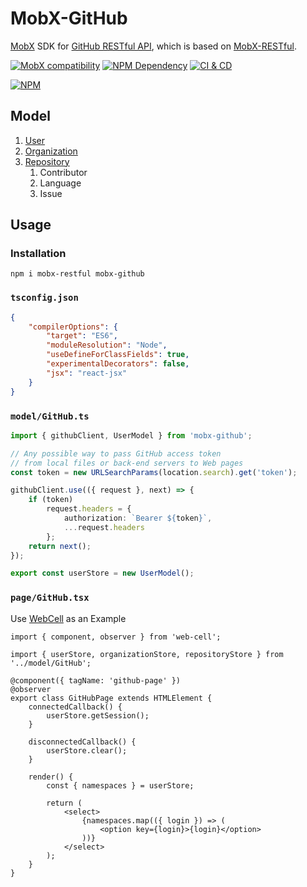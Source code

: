 # MobX-GitHub

[MobX][1] SDK for [GitHub RESTful API][2], which is based on [MobX-RESTful][3].

[![MobX compatibility](https://img.shields.io/badge/Compatible-1?logo=mobx&label=MobX%206%2F7)][4]
[![NPM Dependency](https://img.shields.io/librariesio/release/npm/mobx-github)][5]
[![CI & CD](https://github.com/idea2app/MobX-GitHub/actions/workflows/main.yml/badge.svg)][6]

[![NPM](https://nodei.co/npm/mobx-github.png?downloads=true&downloadRank=true&stars=true)][7]

## Model

1. [User](source/User.ts)
2. [Organization](source/Organization.ts)
3. [Repository](source/Repository.ts)
    1. Contributor
    2. Language
    3. Issue

## Usage

### Installation

```shell
npm i mobx-restful mobx-github
```

### `tsconfig.json`

```json
{
    "compilerOptions": {
        "target": "ES6",
        "moduleResolution": "Node",
        "useDefineForClassFields": true,
        "experimentalDecorators": false,
        "jsx": "react-jsx"
    }
}
```

### `model/GitHub.ts`

```typescript
import { githubClient, UserModel } from 'mobx-github';

// Any possible way to pass GitHub access token
// from local files or back-end servers to Web pages
const token = new URLSearchParams(location.search).get('token');

githubClient.use(({ request }, next) => {
    if (token)
        request.headers = {
            authorization: `Bearer ${token}`,
            ...request.headers
        };
    return next();
});

export const userStore = new UserModel();
```

### `page/GitHub.tsx`

Use [WebCell][8] as an Example

```tsx
import { component, observer } from 'web-cell';

import { userStore, organizationStore, repositoryStore } from '../model/GitHub';

@component({ tagName: 'github-page' })
@observer
export class GitHubPage extends HTMLElement {
    connectedCallback() {
        userStore.getSession();
    }

    disconnectedCallback() {
        userStore.clear();
    }

    render() {
        const { namespaces } = userStore;

        return (
            <select>
                {namespaces.map(({ login }) => (
                    <option key={login}>{login}</option>
                ))}
            </select>
        );
    }
}
```

[1]: https://mobx.js.org/
[2]: https://docs.github.com/en/rest
[3]: https://github.com/idea2app/MobX-RESTful
[4]: https://mobx.js.org/
[5]: https://libraries.io/npm/mobx-github
[6]: https://github.com/idea2app/MobX-GitHub/actions/workflows/main.yml
[7]: https://nodei.co/npm/mobx-github/
[8]: https://github.com/EasyWebApp/WebCell
